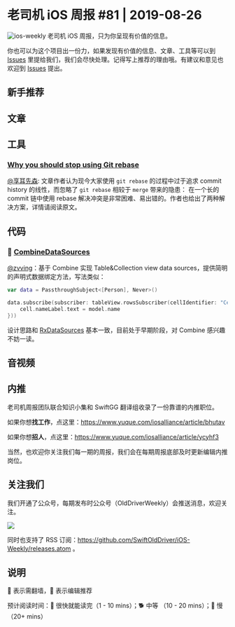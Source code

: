 # 老司机 iOS 周报 #81 | 2019-08-26

![ios-weekly](https://github.com/SwiftOldDriver/iOS-Weekly/blob/master/assets/ios-weekly.png?raw=true)
老司机 iOS 周报，只为你呈现有价值的信息。

你也可以为这个项目出一份力，如果发现有价值的信息、文章、工具等可以到 [Issues](https://github.com/SwiftOldDriver/iOS-Weekly/issues) 里提给我们，我们会尽快处理。记得写上推荐的理由哦。有建议和意见也欢迎到 [Issues](https://github.com/SwiftOldDriver/iOS-Weekly/issues) 提出。

## 新手推荐

## 文章

## 工具

### [Why you should stop using Git rebase](https://medium.com/@fredrikmorken/why-you-should-stop-using-git-rebase-5552bee4fed1)

[@享耳先森](https://github.com/iblacksun): 文章作者认为现今大家使用 `git rebase` 的过程中过于追求 commit history 的线性，而忽略了 `git rebase` 相较于 `merge` 带来的隐患： 在一个长的 commit 链中使用 rebase 解决冲突是非常困难、易出错的。作者也给出了两种解决方案，详情请阅读原文。



## 代码

### 🐎 [CombineDataSources](https://github.com/combineopensource/CombineDataSources)

[@zvving](https://github.com/zvving)：基于 Combine 实现 Table&Collection view data sources，提供简明的声明式数据绑定方法，写法类似：

```swift
var data = PassthroughSubject<[Person], Never>()

data.subscribe(subscriber: tableView.rowsSubscriber(cellIdentifier: "Cell", cellType: PersonCell.self, cellConfig: { cell, indexPath, model in
    cell.nameLabel.text = model.name
}))
```

设计思路和 [RxDataSources](https://github.com/RxSwiftCommunity/RxDataSources) 基本一致，目前处于早期阶段，对 Combine 感兴趣不妨一读。

## 音视频

## 内推

老司机周报团队联合知识小集和 SwiftGG 翻译组收录了一份靠谱的内推职位。

如果你想**找工作**，点这里：https://www.yuque.com/iosalliance/article/bhutav

如果你想**招人**，点这里：https://www.yuque.com/iosalliance/article/ycyhf3

当然，也欢迎你关注我们每一期的周报，我们会在每期周报底部及时更新编辑内推岗位。

## 关注我们

我们开通了公众号，每期发布时公众号（OldDriverWeekly）会推送消息，欢迎关注。

![](https://github.com/SwiftOldDriver/iOS-Weekly/blob/master/assets/qrcode_for_wechat.jpg?raw=true)

同时也支持了 RSS 订阅：https://github.com/SwiftOldDriver/iOS-Weekly/releases.atom 。

## 说明

🚧 表示需翻墙，🌟 表示编辑推荐

预计阅读时间：🐎 很快就能读完（1 - 10 mins）；🐕 中等 （10 - 20 mins）；🐢 慢（20+ mins）
